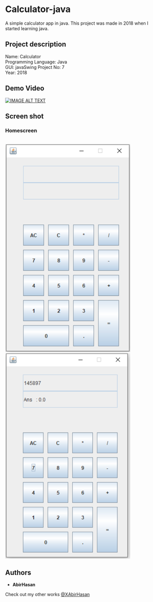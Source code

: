 # Calculator-java
A simple calculator app in java. This project was made in 2018 when I started learning java.


## Project description
Name: Calculator <br>
Programming Language: Java <br>
GUI: javaSwing
Project No: 7 <br>
Year: 2018

## Demo Video
[![IMAGE ALT TEXT](http://img.youtube.com/vi/dIQwkALpu0g/0.jpg)](http://www.youtube.com/watch?v=dIQwkALpu0g "Calculator || java")

## Screen shot
### Homescreen
<br>
<img src="demo/1.png" alt="HomeScreen" width="400"/>

<br>
<img src="demo/2.png" alt="Instruction Page" width="400"/>


## Authors

* **AbirHasan**

Check out my other works [@XAbirHasan](https://github.com/XAbirHasan)
